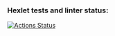 ### Hexlet tests and linter status:
[![Actions Status](https://github.com/nikitazh12/frontend-project-44/actions/workflows/hexlet-check.yml/badge.svg)](https://github.com/nikitazh12/frontend-project-44/actions)